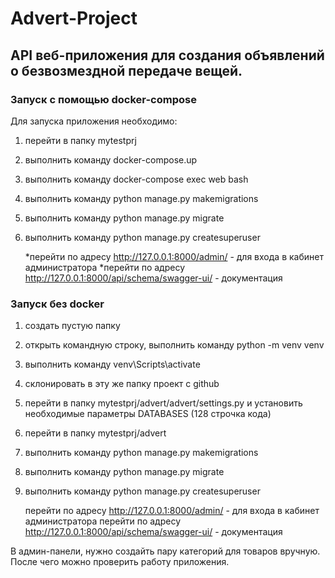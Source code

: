 # Advert-Project

## API веб-приложения для создания объявлений о безвозмездной передаче вещей.

### Запуск с помощью docker-compose
Для запуска приложения необходимо:
1. перейти в папку mytestprj
2. выполнить команду docker-compose.up
3. выполнить команду docker-compose exec web bash
4. выполнить команду python manage.py makemigrations
5. выполнить команду python manage.py migrate
6. выполнить команду python manage.py createsuperuser


   *перейти по адресу http://127.0.0.1:8000/admin/ - для входа в кабинет администратора
   *перейти по адресу http://127.0.0.1:8000/api/schema/swagger-ui/ - документация

### Запуск без docker
1. создать пустую папку
2. открыть командную строку, выполнить команду python -m venv venv
3. выполнить команду venv\Scripts\activate
4. склонировать в эту же папку проект с github
5. перейти в папку mytestprj/advert/advert/settings.py и установить необходимые параметры DATABASES (128 cтрочка кода)
6. перейти в папку mytestprj/advert
7. выполнить команду python manage.py makemigrations
8. выполнить команду python manage.py migrate
9. выполнить команду python manage.py createsuperuser

   
   перейти по адресу http://127.0.0.1:8000/admin/ - для входа в кабинет администратора
   перейти по адресу http://127.0.0.1:8000/api/schema/swagger-ui/ - документация


В админ-панели, нужно создайть пару категорий для товаров вручную. После чего можно проверить работу приложения.

